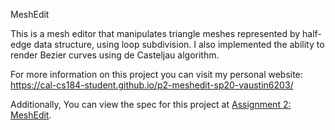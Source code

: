 MeshEdit

This is a mesh editor that manipulates triangle meshes represented by half-edge data structure, using loop subdivision. I also implemented the 
ability to render Bezier curves using de Casteljau algorithm.

For more information on this project you can visit my personal website:
 https://cal-cs184-student.github.io/p2-meshedit-sp20-vaustin6203/
 
 Additionally, You can view the spec for this project at [Assignment 2: MeshEdit](https://cs184.eecs.berkeley.edu/sp20/article/19/assignment-2-meshedit).

